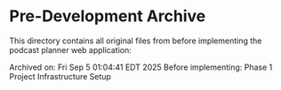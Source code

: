 # Pre-Development Archive

This directory contains all original files from before implementing the podcast planner web application:

Archived on: Fri Sep  5 01:04:41 EDT 2025
Before implementing: Phase 1 Project Infrastructure Setup

